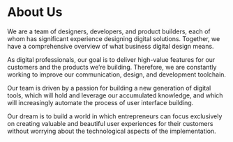 # About Us

We are a team of designers, developers, and product builders, each of whom has significant experience designing digital solutions. Together, we have a comprehensive overview of what business digital design means.

As digital professionals, our goal is to deliver high-value features for our customers and the products we’re building. Therefore, we are constantly working to improve our communication, design, and development toolchain.

Our team is driven by a passion for building a new generation of digital tools, which will hold and leverage our accumulated knowledge, and which will increasingly automate the process of user interface building.

Our dream is to build a world in which entrepreneurs can focus exclusively on creating valuable and beautiful user experiences for their customers without worrying about the technological aspects of the implementation.
